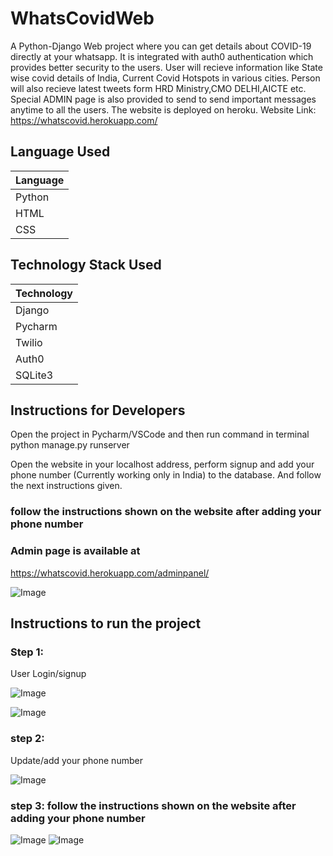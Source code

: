 # WhatsCovidWeb
A Python-Django Web project where you can get details about COVID-19 directly at your whatsapp. It is integrated with auth0 authentication
which provides better security to the users. User will recieve information like State wise covid details of India, Current Covid Hotspots
in various cities. Person will also recieve latest tweets form HRD Ministry,CMO DELHI,AICTE etc. Special ADMIN page is also provided to send
to send important messages anytime to all the users.
The website is deployed on heroku.
Website Link:
https://whatscovid.herokuapp.com/
## Language Used
|Language|
|------|
| Python |
| HTML |
| CSS |
## Technology Stack Used
| Technology |
|---------|
| Django |
| Pycharm |
| Twilio |
| Auth0 |
| SQLite3 |




## Instructions for Developers
Open the project in Pycharm/VSCode and then run command in terminal 
python manage.py runserver

Open the website in your localhost address, perform signup and add your phone number (Currently working only in India) to the database. And follow the next instructions given.
### follow the instructions shown on the website after adding your phone number

### Admin page is available at
https://whatscovid.herokuapp.com/adminpanel/

![Image](https://i.ibb.co/bg0T3S3/4.jpg)


## Instructions to run the project
### Step 1:
User Login/signup

![Image](https://i.ibb.co/k0KBQrJ/1.jpg)

![Image](https://i.ibb.co/FH0Pk35/2.jpg)

### step 2:
Update/add your phone number 

![Image](https://i.ibb.co/Tv74sYJ/3.jpg)

### step 3: follow the instructions shown on the website after adding your phone number






![Image](https://i.ibb.co/mytmv24/5.jpg)
![Image](https://i.ibb.co/B3yQ5zy/6.jpg)





